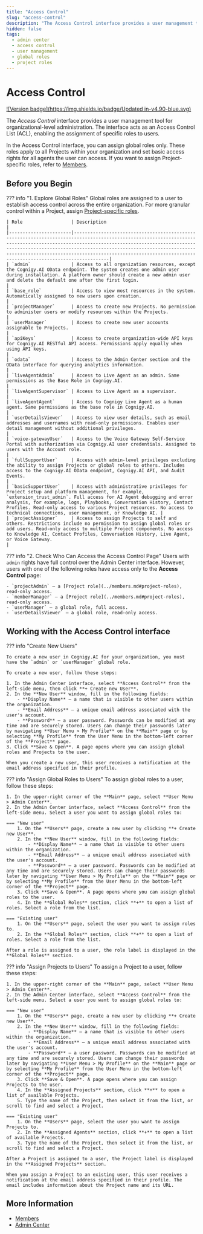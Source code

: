```yaml
---
title: "Access Control"
slug: "access-control"
description: "The Access Control interface provides a user management tool for organizational-level administration. It acts as an Access Control List (ACL), enabling the assignment of specific roles to users."
hidden: false
tags:
  - admin center
  - access control
  - user management
  - global roles
  - project roles
---
```


# Access Control

[![Version badge](https://img.shields.io/badge/Updated in-v4.90-blue.svg)](../../../../release-notes/4.90.md)

The _Access Control_ interface provides a user management tool for organizational-level administration.
The interface acts as an Access Control List (ACL), enabling the assignment of specific roles to users.

In the Access Control interface, you can assign global roles only. These roles apply to all Projects within your organization and set basic access rights for all agents the user can access. If you want to assign Project-specific roles, refer to [Members](../members.md).

## Before you Begin

??? info "1. Explore Global Roles"
    Global roles are assigned to a user to establish access control across the entire organization. For more granular control within a Project, assign [Project-specific roles](../members.md).

    | Role                  | Description                                                                                                                                                                                                                                                                                                                                                               |
    |-----------------------|---------------------------------------------------------------------------------------------------------------------------------------------------------------------------------------------------------------------------------------------------------------------------------------------------------------------------------------------------------------------------|
    | `admin`               | Access to all organization resources, except the Cognigy.AI OData endpoint. The system creates one admin user during installation. A platform owner should create a new admin user and delete the default one after the first login.                                                                                                                                      |
    | `base_role`           | Access to view most resources in the system. Automatically assigned to new users upon creation.                                                                                                                                                                                                                                                                           |
    | `projectManager`      | Access to create new Projects. No permission to administer users or modify resources within the Projects.                                                                                                                                                                                                                                                                 |
    | `userManager`         | Access to create new user accounts assignable to Projects.                                                                                                                                                                                                                                                                                                                |
    | `apiKeys`             | Access to create organization-wide API keys for Cognigy.AI RESTful API access. Permissions apply equally when using API keys.                                                                                                                                                                                                                                             |
    | `odata`               | Access to the Admin Center section and the OData interface for querying analytics information.                                                                                                                                                                                                                                                                            |
    | `liveAgentAdmin`      | Access to Live Agent as an admin. Same permissions as the Base Role in Cognigy.AI.                                                                                                                                                                                                                                                                                        |
    | `liveAgentSupervisor` | Access to Live Agent as a supervisor.                                                                                                                                                                                                                                                                                                                                     |
    | `liveAgentAgent`      | Access to Cognigy Live Agent as a human agent. Same permissions as the base role in Cognigy.AI.                                                                                                                                                                                                                                                                           |
    | `userDetailsViewer`   | Access to view user details, such as email addresses and usernames with read-only permissions. Enables user detail management without additional privileges.                                                                                                                                                                                                              |
    | `voice-gatewayUser`   | Access to the Voice Gateway Self-Service Portal with authorization via Cognigy.AI user credentials. Assigned to users with the Account role.                                                                                                                                                                                                                              |
    | `fullSupportUser`     | Access with admin-level privileges excluding the ability to assign Projects or global roles to others. Includes access to the Cognigy.AI OData endpoint, Cognigy.AI API, and Audit Events.                                                                                                                                                                                |
    | `basicSupportUser`    | Access with administrative privileges for Project setup and platform management, for example, `extension_trust_admin`. Full access for AI Agent debugging and error analysis, for example, logs, Playbooks, Conversation History, Contact Profiles. Read-only access to various Project resources. No access to technical connections, user management, or Knowledge AI. |
    | `projectAssigner`     | Access to assign Projects to self and others. Restrictions include no permission to assign global roles or add users. Read-only access to multiple Project components. No access to Knowledge AI, Contact Profiles, Conversation History, Live Agent, or Voice Gateway.                                                                                                   |

??? info "2. Check Who Can Access the Access Control Page"
    Users with `admin` rights have full control over the Admin Center interface. However, users with one of the following roles have access only to the **Access Control** page:

    - `projectAdmin` – a [Project role](../members.md#project-roles), read-only access.
    - `memberManager` – a [Project role](../members.md#project-roles), read-only access.
    - `userManager` – a global role, full access.
    - `userDetailsViewer` – a global role, read-only access.

## Working with the Access Control interface

??? info "Create New Users"

    To create a new user in Cognigy.AI for your organization, you must have the `admin` or `userManager` global role.

    To create a new user, follow these steps:

    1. In the Admin Center interface, select **Access Control** from the left-side menu, then click **+ Create new User**.
    2. In the **New User** window, fill in the following fields:
        - **Display Name** — a name that is visible to other users within the organization.
        - **Email Address** — a unique email address associated with the user's account.
        - **Password** — a user password. Passwords can be modified at any time and are securely stored. Users can change their passwords later by navigating **User Menu > My Profile** on the **Main** page or by selecting **My Profile** from the User Menu in the bottom-left corner of the **Project** page.
    3. Click **Save & Open**. A page opens where you can assign global roles and Projects to the user.

    When you create a new user, this user receives a notification at the email address specified in their profile.

??? info "Assign Global Roles to Users"
    To assign global roles to a user, follow these steps:

    1. In the upper-right corner of the **Main** page, select **User Menu > Admin Center**.
    2. In the Admin Center interface, select **Access Control** from the left-side menu. Select a user you want to assign global roles to:

    === "New user"
        1. On the **Users** page, create a new user by clicking **+ Create new User**.
        2. In the **New User** window, fill in the following fields:
            - **Display Name** — a name that is visible to other users within the organization.
            - **Email Address** — a unique email address associated with the user's account.
            - **Password** — a user password. Passwords can be modified at any time and are securely stored. Users can change their passwords later by navigating **User Menu > My Profile** on the **Main** page or by selecting **My Profile** from the User Menu in the bottom-left corner of the **Project** page.
        3. Click **Save & Open**. A page opens where you can assign global roles to the user.
        4. In the **Global Roles** section, click **+** to open a list of roles. Select a role from the list.

    === "Existing user"
        1. On the **Users** page, select the user you want to assign roles to.
        2. In the **Global Roles** section, click **+** to open a list of roles. Select a role from the list.

    After a role is assigned to a user, the role label is displayed in the **Global Roles** section.

??? info "Assign Projects to Users"
    To assign a Project to a user, follow these steps:

    1. In the upper-right corner of the **Main** page, select **User Menu > Admin Center**.
    2. In the Admin Center interface, select **Access Control** from the left-side menu. Select a user you want to assign global roles to:

    === "New user"
        1. On the **Users** page, create a new user by clicking **+ Create new User**.
        2. In the **New User** window, fill in the following fields:
            - **Display Name** — a name that is visible to other users within the organization.
            - **Email Address** — a unique email address associated with the user's account.
            - **Password** — a user password. Passwords can be modified at any time and are securely stored. Users can change their passwords later by navigating **User Menu > My Profile** on the **Main** page or by selecting **My Profile** from the User Menu in the bottom-left corner of the **Project** page.
        3. Click **Save & Open**. A page opens where you can assign Projects to the user. 
        4. In the **Assigned Projects** section, click **+** to open a list of available Projects.
        5. Type the name of the Project, then select it from the list, or scroll to find and select a Project.

    === "Existing user"
        1. On the **Users** page, select the user you want to assign Projects to.
        2. In the **Assigned Agents** section, click **+** to open a list of available Projects.
        3. Type the name of the Project, then select it from the list, or scroll to find and select a Project.

    After a Project is assigned to a user, the Project label is displayed in the **Assigned Projects** section.

    When you assign a Project to an existing user, this user receives a notification at the email address specified in their profile. The email includes information about the Project name and its URL.

## More Information

- [Members](../../access/members.md)
- [Admin Center](../../access/admin-center/overview.md)
